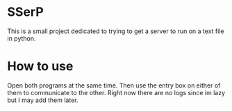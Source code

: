 
# SSerP
This is a small project dedicated to trying to get a server to run on a text file in python.

# How to use
Open both programs at the same time. Then use the entry box on either of them to communicate to the other. Right now there are no logs since im lazy
but I may add them later.
